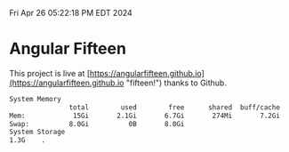 Fri Apr 26 05:22:18 PM EDT 2024

# Angular Fifteen


This project is live at [https://angularfifteen.github.io](https://angularfifteen.github.io "fifteen!") thanks to Github.

```bash
System Memory
               total        used        free      shared  buff/cache   available
Mem:            15Gi       2.1Gi       6.7Gi       274Mi       7.2Gi        13Gi
Swap:          8.0Gi          0B       8.0Gi
System Storage
1.3G	.
```
